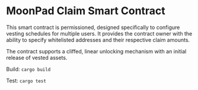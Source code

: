 # MoonPad Claim Smart Contract

This smart contract is permissioned, designed specifically to configure vesting schedules for multiple users. It provides the contract owner with the ability to specify whitelisted addresses and their respective claim amounts.

The contract supports a cliffed, linear unlocking mechanism with an initial release of vested assets.

Build: `cargo build`

Test: `cargo test`
